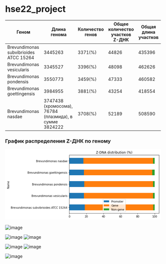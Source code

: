 # hse22_project

|Геном  |Длина генома|Количество генов|Общее количество участков Z-ДНК  |Общая длина участков|
| --- | --- | --- |--- |--- |
|Brevundimonas subvibrioides ATCC 15264 |3445263 |3371(%)|44826|435396|
|Brevundimonas vesicularis|3345527 |3396(%) |48098|462626|
|Brevundimonas pondensis| 3550773|3459(%) |47333|460582|
|Brevundimonas goettingensis|3984955 |3881(%) |43254|418554|
|Brevundimonas nasdae|3747438 (хромосома), 76784 (плазмида), в сумме 3824222|3708(%) | 52189|508590|


### График распределения Z-ДНК по геному
![](https://github.com/kolbunovaa/images/blob/main/z-dna.png)


![image](https://user-images.githubusercontent.com/93188451/173194248-1da94e93-d49f-409c-88b4-9cf7680818bd.png) 

![image](https://user-images.githubusercontent.com/93188451/173193560-ed4133db-123a-4ab5-80e1-99a2cc1eb2db.png) ![image](https://user-images.githubusercontent.com/93188451/173194195-ada1a28b-17c3-4852-8f1c-1ea7cf9e4532.png)

![image](https://user-images.githubusercontent.com/93188451/173194206-c10a77cc-0d2b-4175-9ae9-5bd4f0d39add.png) ![image](https://user-images.githubusercontent.com/93188451/173194214-82bdc842-1c22-4138-a094-5e17d8c0c79c.png)

![image](https://user-images.githubusercontent.com/93188451/173194218-960e14a4-e9cf-4fef-97a6-40248e48a537.png)



